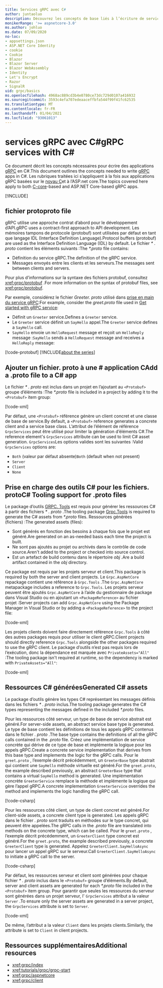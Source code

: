```yaml
---
title: Services gRPC avec C#
author: juntaoluo
description: Découvrez les concepts de base liés à l’écriture de services gRPC avec C#.
monikerRange: '>= aspnetcore-3.0'
ms.author: johluo
ms.date: 07/09/2020
no-loc:
- appsettings.json
- ASP.NET Core Identity
- cookie
- Cookie
- Blazor
- Blazor Server
- Blazor WebAssembly
- Identity
- Let's Encrypt
- Razor
- SignalR
uid: grpc/basics
ms.openlocfilehash: 4968ac889cd3b4e0780ce73dc729d0107a416932
ms.sourcegitcommit: 3593c4efa707edeaaceffbfa544f99f41fc62535
ms.translationtype: MT
ms.contentlocale: fr-FR
ms.lasthandoff: 01/04/2021
ms.locfileid: "93061013"
---
```

# <a name="grpc-services-with-c"></a><span data-ttu-id="3aedb-103">services gRPC avec C\#</span><span class="sxs-lookup"><span data-stu-id="3aedb-103">gRPC services with C\#</span></span>

<span data-ttu-id="3aedb-104">Ce document décrit les concepts nécessaires pour écrire des applications [gRPC](https://grpc.io/docs/guides/) en C#.</span><span class="sxs-lookup"><span data-stu-id="3aedb-104">This document outlines the concepts needed to write [gRPC](https://grpc.io/docs/guides/) apps in C#.</span></span> <span data-ttu-id="3aedb-105">Les rubriques traitées ici s’appliquent à la fois aux applications gRPC basées sur le [noyau C](https://grpc.io/blog/grpc-stacks)et à l’ASP.net core.</span><span class="sxs-lookup"><span data-stu-id="3aedb-105">The topics covered here apply to both [C-core](https://grpc.io/blog/grpc-stacks)-based and ASP.NET Core-based gRPC apps.</span></span>

[!INCLUDE[](~/includes/gRPCazure.md)]

## <a name="proto-file"></a><span data-ttu-id="3aedb-106">fichier proto</span><span class="sxs-lookup"><span data-stu-id="3aedb-106">proto file</span></span>

<span data-ttu-id="3aedb-107">gRPC utilise une approche contrat d’abord pour le développement d’API.</span><span class="sxs-lookup"><span data-stu-id="3aedb-107">gRPC uses a contract-first approach to API development.</span></span> <span data-ttu-id="3aedb-108">Les mémoires tampons de protocole (protobuf) sont utilisées par défaut en tant que langage IDL (Interface Definition Language).</span><span class="sxs-lookup"><span data-stu-id="3aedb-108">Protocol buffers (protobuf) are used as the Interface Definition Language (IDL) by default.</span></span> <span data-ttu-id="3aedb-109">Le fichier *\* . proto* contient les éléments suivants :</span><span class="sxs-lookup"><span data-stu-id="3aedb-109">The *\*.proto* file contains:</span></span>

* <span data-ttu-id="3aedb-110">Définition du service gRPC.</span><span class="sxs-lookup"><span data-stu-id="3aedb-110">The definition of the gRPC service.</span></span>
* <span data-ttu-id="3aedb-111">Messages envoyés entre les clients et les serveurs.</span><span class="sxs-lookup"><span data-stu-id="3aedb-111">The messages sent between clients and servers.</span></span>

<span data-ttu-id="3aedb-112">Pour plus d’informations sur la syntaxe des fichiers protobuf, consultez <xref:grpc/protobuf> .</span><span class="sxs-lookup"><span data-stu-id="3aedb-112">For more information on the syntax of protobuf files, see <xref:grpc/protobuf>.</span></span>

<span data-ttu-id="3aedb-113">Par exemple, considérez le fichier *Greeter. proto* utilisé dans [prise en main du service gRPC](xref:tutorials/grpc/grpc-start):</span><span class="sxs-lookup"><span data-stu-id="3aedb-113">For example, consider the *greet.proto* file used in [Get started with gRPC service](xref:tutorials/grpc/grpc-start):</span></span>

* <span data-ttu-id="3aedb-114">Définit un `Greeter` service.</span><span class="sxs-lookup"><span data-stu-id="3aedb-114">Defines a `Greeter` service.</span></span>
* <span data-ttu-id="3aedb-115">Le `Greeter` service définit un `SayHello` appel.</span><span class="sxs-lookup"><span data-stu-id="3aedb-115">The `Greeter` service defines a `SayHello` call.</span></span>
* <span data-ttu-id="3aedb-116">`SayHello` envoie un `HelloRequest` message et reçoit un `HelloReply` message :</span><span class="sxs-lookup"><span data-stu-id="3aedb-116">`SayHello` sends a `HelloRequest` message and receives a `HelloReply` message:</span></span>

[!code-protobuf[](~/tutorials/grpc/grpc-start/sample/GrpcGreeter/Protos/greet.proto)]
[!INCLUDE[about the series](~/includes/code-comments-loc.md)]

## <a name="add-a-proto-file-to-a-c-app"></a><span data-ttu-id="3aedb-117">Ajouter un fichier. proto à une \# application C</span><span class="sxs-lookup"><span data-stu-id="3aedb-117">Add a .proto file to a C\# app</span></span>

<span data-ttu-id="3aedb-118">Le fichier *\* . proto* est inclus dans un projet en l’ajoutant au `<Protobuf>` groupe d’éléments :</span><span class="sxs-lookup"><span data-stu-id="3aedb-118">The *\*.proto* file is included in a project by adding it to the `<Protobuf>` item group:</span></span>

[!code-xml[](~/tutorials/grpc/grpc-start/sample/GrpcGreeter/GrpcGreeter.csproj?highlight=2&range=7-9)]

<span data-ttu-id="3aedb-119">Par défaut, une `<Protobuf>` référence génère un client concret et une classe de base de service.</span><span class="sxs-lookup"><span data-stu-id="3aedb-119">By default, a `<Protobuf>` reference generates a concrete client and a service base class.</span></span> <span data-ttu-id="3aedb-120">L’attribut de l’élément de référence `GrpcServices` peut être utilisé pour limiter la génération d’éléments C#.</span><span class="sxs-lookup"><span data-stu-id="3aedb-120">The reference element's `GrpcServices` attribute can be used to limit C# asset generation.</span></span> <span data-ttu-id="3aedb-121">`GrpcServices`Les options valides sont les suivantes :</span><span class="sxs-lookup"><span data-stu-id="3aedb-121">Valid `GrpcServices` options are:</span></span>

* <span data-ttu-id="3aedb-122">`Both` (valeur par défaut absente)</span><span class="sxs-lookup"><span data-stu-id="3aedb-122">`Both` (default when not present)</span></span>
* `Server`
* `Client`
* `None`

## <a name="c-tooling-support-for-proto-files"></a><span data-ttu-id="3aedb-123">Prise en charge des outils C# pour les fichiers. proto</span><span class="sxs-lookup"><span data-stu-id="3aedb-123">C# Tooling support for .proto files</span></span>

<span data-ttu-id="3aedb-124">Le package d’outils [GRPC. Tools](https://www.nuget.org/packages/Grpc.Tools/) est requis pour générer les ressources C# à partir des fichiers *\* . proto* .</span><span class="sxs-lookup"><span data-stu-id="3aedb-124">The tooling package [Grpc.Tools](https://www.nuget.org/packages/Grpc.Tools/) is required to generate the C# assets from *\*.proto* files.</span></span> <span data-ttu-id="3aedb-125">Ressources générées (fichiers) :</span><span class="sxs-lookup"><span data-stu-id="3aedb-125">The generated assets (files):</span></span>

* <span data-ttu-id="3aedb-126">Sont générés en fonction des besoins à chaque fois que le projet est généré.</span><span class="sxs-lookup"><span data-stu-id="3aedb-126">Are generated on an as-needed basis each time the project is built.</span></span>
* <span data-ttu-id="3aedb-127">Ne sont pas ajoutés au projet ou archivés dans le contrôle de code source.</span><span class="sxs-lookup"><span data-stu-id="3aedb-127">Aren't added to the project or checked into source control.</span></span>
* <span data-ttu-id="3aedb-128">Est un artefact de build contenu dans le répertoire *obj* .</span><span class="sxs-lookup"><span data-stu-id="3aedb-128">Are a build artifact contained in the *obj* directory.</span></span>

<span data-ttu-id="3aedb-129">Ce package est requis par les projets serveur et client.</span><span class="sxs-lookup"><span data-stu-id="3aedb-129">This package is required by both the server and client projects.</span></span> <span data-ttu-id="3aedb-130">Le `Grpc.AspNetCore` repackage contient une référence à `Grpc.Tools` .</span><span class="sxs-lookup"><span data-stu-id="3aedb-130">The `Grpc.AspNetCore` metapackage includes a reference to `Grpc.Tools`.</span></span> <span data-ttu-id="3aedb-131">Les projets serveur peuvent être ajoutés `Grpc.AspNetCore` à l’aide du gestionnaire de package dans Visual Studio ou en ajoutant un `<PackageReference>` au fichier projet :</span><span class="sxs-lookup"><span data-stu-id="3aedb-131">Server projects can add `Grpc.AspNetCore` using the Package Manager in Visual Studio or by adding a `<PackageReference>` to the project file:</span></span>

[!code-xml[](~/tutorials/grpc/grpc-start/sample/GrpcGreeter/GrpcGreeter.csproj?highlight=1&range=12)]

<span data-ttu-id="3aedb-132">Les projets clients doivent faire directement référence `Grpc.Tools` à côté des autres packages requis pour utiliser le client gRPC.</span><span class="sxs-lookup"><span data-stu-id="3aedb-132">Client projects should directly reference `Grpc.Tools` alongside the other packages required to use the gRPC client.</span></span> <span data-ttu-id="3aedb-133">Le package d’outils n’est pas requis lors de l’exécution, donc la dépendance est marquée avec `PrivateAssets="All"` :</span><span class="sxs-lookup"><span data-stu-id="3aedb-133">The tooling package isn't required at runtime, so the dependency is marked with `PrivateAssets="All"`:</span></span>

[!code-xml[](~/tutorials/grpc/grpc-start/sample/GrpcGreeterClient/GrpcGreeterClient.csproj?highlight=3&range=9-11)]

## <a name="generated-c-assets"></a><span data-ttu-id="3aedb-134">Ressources C# générées</span><span class="sxs-lookup"><span data-stu-id="3aedb-134">Generated C# assets</span></span>

<span data-ttu-id="3aedb-135">Le package d’outils génère les types C# représentant les messages définis dans les fichiers *\* . proto* inclus.</span><span class="sxs-lookup"><span data-stu-id="3aedb-135">The tooling package generates the C# types representing the messages defined in the included *\*.proto* files.</span></span>

<span data-ttu-id="3aedb-136">Pour les ressources côté serveur, un type de base de service abstrait est généré.</span><span class="sxs-lookup"><span data-stu-id="3aedb-136">For server-side assets, an abstract service base type is generated.</span></span> <span data-ttu-id="3aedb-137">Le type de base contient les définitions de tous les appels gRPC contenus dans le fichier *. proto* .</span><span class="sxs-lookup"><span data-stu-id="3aedb-137">The base type contains the definitions of all the gRPC calls contained in the *.proto* file.</span></span> <span data-ttu-id="3aedb-138">Créez une implémentation de service concrète qui dérive de ce type de base et implémente la logique pour les appels gRPC.</span><span class="sxs-lookup"><span data-stu-id="3aedb-138">Create a concrete service implementation that derives from this base type and implements the logic for the gRPC calls.</span></span> <span data-ttu-id="3aedb-139">Pour le `greet.proto` , l’exemple décrit précédemment, un `GreeterBase` type abstrait qui contient une `SayHello` méthode virtuelle est généré.</span><span class="sxs-lookup"><span data-stu-id="3aedb-139">For the `greet.proto`, the example described previously, an abstract `GreeterBase` type that contains a virtual `SayHello` method is generated.</span></span> <span data-ttu-id="3aedb-140">Une implémentation concrète `GreeterService` remplace la méthode et implémente la logique qui gère l’appel gRPC.</span><span class="sxs-lookup"><span data-stu-id="3aedb-140">A concrete implementation `GreeterService` overrides the method and implements the logic handling the gRPC call.</span></span>

[!code-csharp[](~/tutorials/grpc/grpc-start/sample/GrpcGreeter/Services/GreeterService.cs?name=snippet)]

<span data-ttu-id="3aedb-141">Pour les ressources côté client, un type de client concret est généré.</span><span class="sxs-lookup"><span data-stu-id="3aedb-141">For client-side assets, a concrete client type is generated.</span></span> <span data-ttu-id="3aedb-142">Les appels gRPC dans le fichier *. proto* sont traduits en méthodes sur le type concret, qui peuvent être appelées.</span><span class="sxs-lookup"><span data-stu-id="3aedb-142">The gRPC calls in the *.proto* file are translated into methods on the concrete type, which can be called.</span></span> <span data-ttu-id="3aedb-143">Pour le `greet.proto` , l’exemple décrit précédemment, un `GreeterClient` type concret est généré.</span><span class="sxs-lookup"><span data-stu-id="3aedb-143">For the `greet.proto`, the example described previously, a concrete `GreeterClient` type is generated.</span></span> <span data-ttu-id="3aedb-144">Appelez `GreeterClient.SayHelloAsync` pour lancer un appel gRPC sur le serveur.</span><span class="sxs-lookup"><span data-stu-id="3aedb-144">Call `GreeterClient.SayHelloAsync` to initiate a gRPC call to the server.</span></span>

[!code-csharp[](~/tutorials/grpc/grpc-start/sample/GrpcGreeterClient/Program.cs?name=snippet)]

<span data-ttu-id="3aedb-145">Par défaut, les ressources serveur et client sont générées pour chaque fichier *\* . proto* inclus dans le `<Protobuf>` groupe d’éléments.</span><span class="sxs-lookup"><span data-stu-id="3aedb-145">By default, server and client assets are generated for each *\*.proto* file included in the `<Protobuf>` item group.</span></span> <span data-ttu-id="3aedb-146">Pour garantir que seules les ressources du serveur sont générées dans un projet serveur, l' `GrpcServices` attribut a la valeur `Server` .</span><span class="sxs-lookup"><span data-stu-id="3aedb-146">To ensure only the server assets are generated in a server project, the `GrpcServices` attribute is set to `Server`.</span></span>

[!code-xml[](~/tutorials/grpc/grpc-start/sample/GrpcGreeter/GrpcGreeter.csproj?highlight=2&range=7-9)]

<span data-ttu-id="3aedb-147">De même, l’attribut a la valeur `Client` dans les projets clients.</span><span class="sxs-lookup"><span data-stu-id="3aedb-147">Similarly, the attribute is set to `Client` in client projects.</span></span>

## <a name="additional-resources"></a><span data-ttu-id="3aedb-148">Ressources supplémentaires</span><span class="sxs-lookup"><span data-stu-id="3aedb-148">Additional resources</span></span>

* <xref:grpc/index>
* <xref:tutorials/grpc/grpc-start>
* <xref:grpc/aspnetcore>
* <xref:grpc/client>
